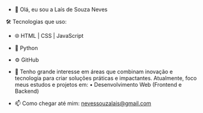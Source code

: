 - 👋 Olá, eu sou a Laís de Souza Neves

🛠️ Tecnologias que uso:
- 🌐 HTML | CSS | JavaScript  
- 🐍 Python  
- ⚙️ GitHub
  
- 🎯 Tenho grande interesse em áreas que combinam inovação e tecnologia para criar soluções práticas e impactantes. Atualmente, foco meus estudos e projetos em:       • Desenvolvimento Web (Frontend e Backend)
   
- 📫 Como chegar até mim: [nevessouzalais@gmail.com](mailto:nevessouzalais@gmail.com)
